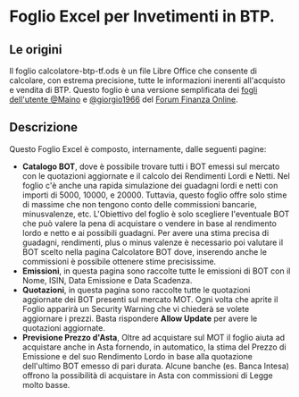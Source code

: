 # Foglio Excel per Invetimenti in BTP.

## Le origini

Il foglio calcolatore-btp-tf.ods è un file Libre Office che consente di calcolare, con estrema precisione, tutte le informazioni inerenti all'acquisto e vendita di BTP. Questo foglio è una versione semplificata dei [fogli dell'utente @Maino](https://digilander.libero.it/ventimaggio/Finanza/Pagina%20dei%20files.html) e [@giorgio1966](https://forum.finanzaonline.com/threads/foglio-excel-per-calcolo-rendimenti-btp-tasso-fisso.2019069/)
 del [Forum Finanza Online](https://forum.finanzaonline.com/).

## Descrizione

Questo Foglio Excel è composto, internamente, dalle seguenti pagine:
 - **Catalogo BOT**, dove è possibile trovare tutti i BOT emessi sul mercato con le quotazioni aggiornate e il calcolo dei Rendimenti Lordi e Netti. Nel foglio c'è anche una rapida simulazione dei guadagni lordi e netti con importi di 5000, 10000, e 20000. Tuttavia, questo foglio offre solo stime di massime che non tengono conto delle commissioni bancarie, minusvalenze, etc. L'Obiettivo del foglio è solo scegliere l'eventuale BOT che può valere la pena di acquistare o vendere in base al rendimento lordo e netto e ai possibili guadagni. Per avere una stima precisa di guadagni, rendimenti, plus o minus valenze è necessario poi valutare il BOT scelto nella pagina Calcolatore BOT dove, inserendo anche le commissioni è possibile ottenere stime precisissime.
- **Emissioni**, in questa pagina sono raccolte tutte le emissioni di BOT con il Nome, ISIN, Data Emissione e Data Scadenza.
- **Quotazioni**, in questa pagina sono raccolte tutte le quotazioni aggiornate dei BOT presenti sul mercato MOT. Ogni volta che aprite il Foglio apparirà un Security Warning che vi chiederà se volete aggiornare i prezzi. Basta rispondere **Allow Update** per avere le quotazioni aggiornate.
- **Previsione Prezzo d'Asta**, Oltre ad acquistare sul MOT il foglio aiuta ad acquistare anche in Asta fornendo, in automatico, la stima del Prezzo di Emissione e del suo Rendimento Lordo in base alla quotazione dell'ultimo BOT emesso di pari durata. Alcune banche (es. Banca Intesa) offrono la possibilità di acquistare in Asta con commissioni di Legge molto basse.
